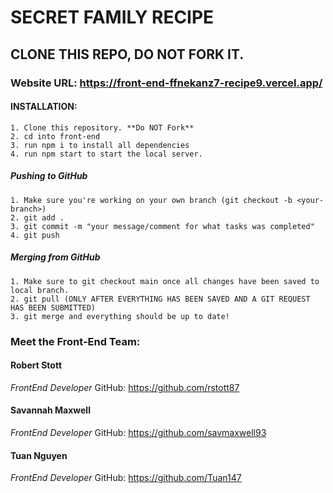 # SECRET FAMILY RECIPE 

## CLONE THIS REPO, DO **NOT** FORK IT.

### Website URL: https://front-end-ffnekanz7-recipe9.vercel.app/

#### INSTALLATION:
    1. Clone this repository. **Do NOT Fork**
    2. cd into front-end
    3. run npm i to install all dependencies
    4. run npm start to start the local server.

##### Pushing to GitHub
    1. Make sure you're working on your own branch (git checkout -b <your-branch>)
    2. git add . 
    3. git commit -m "your message/comment for what tasks was completed"
    4. git push 

##### Merging from GitHub
    1. Make sure to git checkout main once all changes have been saved to local branch.
    2. git pull (ONLY AFTER EVERYTHING HAS BEEN SAVED AND A GIT REQUEST HAS BEEN SUBMITTED)
    3. git merge and everything should be up to date!

### Meet the Front-End Team: 
####    **Robert Stott**
 *FrontEnd Developer*
    GitHub: https://github.com/rstott87

####    **Savannah Maxwell**
 *FrontEnd Developer*
    GitHub: https://github.com/savmaxwell93

####    **Tuan Nguyen**
 *FrontEnd Developer*
    GitHub: https://github.com/Tuan147
